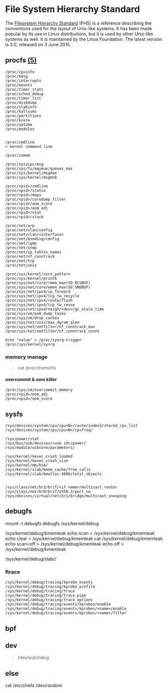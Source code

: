 # File System Hierarchy Standard
The [Filesystem Hierarchy Standard](https://en.wikipedia.org/wiki/Filesystem_Hierarchy_Standard) (FHS) is a reference describing the conventions used for the layout of Unix-like systems. It has been made popular by its use in Linux distributions, but it is used by other Unix-like systems as well. It is maintained by the Linux Foundation. The latest version is 3.0, released on 3 June 2015.


## procfs [(5)](https://man7.org/linux/man-pages/man5/proc.5.html)
```
/proc/cpuinfo
/proc/kmsg
/proc/interrupts
/proc/mounts
/proc/timer_stats
/proc/sched_debug
/proc/timer_list
/proc/diskdump
/proc/slabinfo
/proc/kallsyms
/proc/partitions
/proc/kcore
/proc/uptime
/proc/modules


/proc/cmdline
> kernel command line

/proc/iomem
```

```
/proc/sysvipc/msg
/proc/sys/fs/mqueue/queues_max
/proc/sys/kernel/msgmax
/proc/sys/kernel/msgmnb
```


```
/proc/<pid>/cmdline
/proc/<pid>/status
/proc/<pid>/maps
/proc/<pid>/coredump_filter
/proc/<pid>/oom_score
/proc/<pid>/oom_adj
/proc/<pid>/stat
/proc/<pid>/stack
```
  ```  
/proc/net/arp
/proc/net/vlan/config
/proc/net/vlan/<interface>
/proc/net/bonding/config
/proc/net/igmp
/proc/net/snmp
/proc/net/ip_tables_names
/proc/net/nf_conntrack
/proc/net/tcp
/proc/net/unix
```
```
/proc/sys/kernel/core_pattern
/proc/sys/kernel/printk
/proc/sys/net/core/rmem_max(SO_RCVBUF)
/proc/sys/net/core/wmem_max(SO_SNDBUF)
/proc/sys/net/ipv4/ip_forward
/proc/sys/net/ipv4/tcp_tw_recycle
/proc/sys/net/ipv4/route/flush
/proc/sys/net/ipv4/tcp_tw_reuse
/proc/sys/net/ipv4/neigh/<dev>/gc_stale_time
/proc/sys/vm/oom_dump_tasks
/proc/sys/vm/drop_caches
/proc/sys/net/unix/max_dgram_qlen
/proc/sys/net/netfilter/nf_conntrack_max
/proc/sys/net/netfilter/nf_conntrack_count
```
```
echo "value" > /proc/sysrq-trigger
/proc/sys/kernel/sysrq
```
    
    
### memory manage
>cat /proc/meminfo
    
#### overcommit & oom killer
```
/proc/sys/vm/overcommit_memory
/proc/<pid>/oom_adj
/proc/<pid>/oom_score
```

## sysfs
```
/sys/devices/system/cpu/cpu<N>/cache/index2/shared_cpu_list
/sys/devices/system/cpu/cpu<N>/cpufreq/

/sys/power/stat
/sys/bus/usb/devices/<usb id>/power/
/sys/module/usbcore/parameters/
    
/sys/kernel/kexec_crash_loaded
/sys/kernel/kexec_crash_size
/sys/kernel/mm/ksm/
/sys/kernel/slab/kmem_cache/free_calls
/sys/kernel/slab/kmalloc-4096/total_objects


/sys/class/net/br3/brif/<if name>/multicast_router
/sys/class/net/br0/brif/eth0.3/port_no
/sys/devices/virtual/net/br1/bridge/multicast_snooping
``` 
    
## debugfs
mount -t debugfs debugfs /sys/kernel/debug

/sys/kernel/debug/kmemleak
echo scan > /sys/kernel/debug/kmemleak
echo clear > /sys/kernel/debug/kmemleak
cat /sys/kernel/debug/kmemleak
echo scan=off > /sys/kernel/debug/kmemleak
echo off > /sys/kernel/debug/kmemleak

/sys/kernel/debug/slab/<cache>/ 

### ftrace
```
/sys/kernel/debug/tracing/kprobe_events
/sys/kernel/debug/tracing/kprobe_profile
/sys/kernel/debug/tracing/trace
/sys/kernel/debug/tracing/trace_pipe
/sys/kernel/debug/tracing/trace_options
/sys/kernel/debug/tracing/events/kprobes/enable
/sys/kernel/debug/tracing/events/kprobes/<name>/enable
/sys/kernel/debug/tracing/events/kprobes/<name>/filter
```



## bpf
    
## dev
> /dev/watchdog

## else
cat /etc/shells
/dev/random